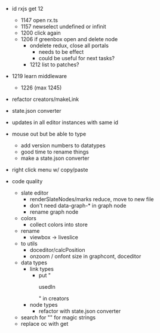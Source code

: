 - id rxjs get 12
    - 1147 open rx.ts
    - 1157 newselect undefined or infinit
    - 1200 click again
    - 1206 if greenbox open and delete node
        - ondelete redux, close all portals
            - needs to be effect
            - could be useful for next tasks?
        - 1212 list to patches?
- 1219 learn middleware
    - 1226 (max 1245)



- refactor creators/makeLink














- state.json converter
- updates in all editor instances with same id
- mouse out but be able to type
    - add version numbers to datatypes
    - good time to rename things
    - make a state.json converter
- right click menu w/ copy/paste
- code quality
    - slate editor
        - renderSlateNodes/marks reduce, move to new file
        - don't need data-graph-* in graph node
        - rename graph node
    - colors
        - collect colors into store
    - rename
        - viewbox -> liveslice
    - to utils
        - doceditor/calcPosition
        - onzoom / onfont size in graphcont, doceditor
    - data types
        - link types
            - put "<p>usedIn</p>" in creators
        - node types
            - refactor with state.json converter
    - search for "" for magic strings
    - replace oc with get
